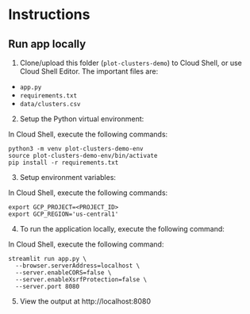 # Instructions

## Run app locally
1. Clone/upload this folder (`plot-clusters-demo`) to Cloud Shell, or use Cloud Shell Editor. The important files are:

- `app.py`
- `requirements.txt`
- `data/clusters.csv`

2. Setup the Python virtual environment:

In Cloud Shell, execute the following commands:
```
python3 -m venv plot-clusters-demo-env
source plot-clusters-demo-env/bin/activate
pip install -r requirements.txt
```

3. Setup environment variables:

In Cloud Shell, execute the following commands:
```
export GCP_PROJECT=<PROJECT_ID>
export GCP_REGION='us-central1'
```

4. To run the application locally, execute the following command:

In Cloud Shell, execute the following command:
```
streamlit run app.py \
  --browser.serverAddress=localhost \
  --server.enableCORS=false \
  --server.enableXsrfProtection=false \
  --server.port 8080
```

5. View the output at http://localhost:8080
